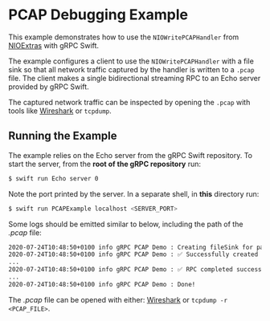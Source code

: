# PCAP Debugging Example

This example demonstrates how to use the `NIOWritePCAPHandler` from
[NIOExtras][swift-nio-extras] with gRPC Swift.

The example configures a client to use the `NIOWritePCAPHandler` with a file
sink so that all network traffic captured by the handler is written to a
`.pcap` file. The client makes a single bidirectional streaming RPC to an Echo
server provided by gRPC Swift.

The captured network traffic can be inspected by opening the `.pcap` with
tools like [Wireshark][wireshark] or `tcpdump`.

## Running the Example

The example relies on the Echo server from the gRPC Swift repository. To start
the server, from the **root of the gRPC repository** run:

```sh
$ swift run Echo server 0
```

Note the port printed by the server. In a separate shell, in **this** directory
run:

```sh
$ swift run PCAPExample localhost <SERVER_PORT>
```

Some logs should be emitted similar to below, including the path of the
*.pcap* file:

```sh
2020-07-24T10:48:50+0100 info gRPC PCAP Demo : Creating fileSink for path './channel-ObjectIdentifier(0x00007f8a25604c40).pcap'
2020-07-24T10:48:50+0100 info gRPC PCAP Demo : ✅ Successfully created fileSink for path './channel-ObjectIdentifier(0x00007f8a25604c40).pcap'
...
2020-07-24T10:48:50+0100 info gRPC PCAP Demo : ✅ RPC completed successfully
...
2020-07-24T10:48:50+0100 info gRPC PCAP Demo : Done!
```

The *.pcap* file can be opened with either: [Wireshark][wireshark] or `tcpdump
-r <PCAP_FILE>`.

[swift-nio-extras]: https://github.com/apple/swift-nio-extras
[wireshark]: https://wireshark.org
